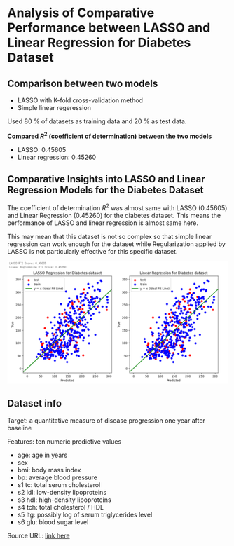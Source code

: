 # Analysis of Comparative Performance between LASSO and Linear Regression for Diabetes Dataset


## Comparison between two models
- LASSO with K-fold cross-validation method
- Simple linear regeression

Used 80 % of datasets as training data and 20 % as test data.

**Compared $R^2$ (coefficient of determination) between the two models**
- LASSO: 0.45605
- Linear regression: 0.45260

## Comparative Insights into LASSO and Linear Regression Models for the Diabetes Dataset
The coefficient of determination $R^2$ was almost same with LASSO (0.45605) and Linear Regression (0.45260) for the diabetes dataset. This means the performance of LASSO and linear regression is almost same here. 

This may mean that this dataset is not so complex so that simple linear regression can work enough for the dataset while Regularization applied by LASSO is not particularly effective for this specific dataset.




![image](https://github.com/HanaHirose/ML_Self_Study/blob/main/Compare_Linear_LASSO_Diabetes/Images/compare_lesso_linear.png)


## Dataset info

Target: a quantitative measure of disease progression one year after baseline

Features: ten numeric predictive values

- age: age in years
- sex 
- bmi: body mass index
- bp: average blood pressure
- s1 tc: total serum cholesterol
- s2 ldl: low-density lipoproteins
- s3 hdl: high-density lipoproteins
- s4 tch: total cholesterol / HDL
- s5 ltg: possibly log of serum triglycerides level
- s6 glu: blood sugar level

Source URL: [link here](https://www4.stat.ncsu.edu/~boos/var.select/diabetes.html)


